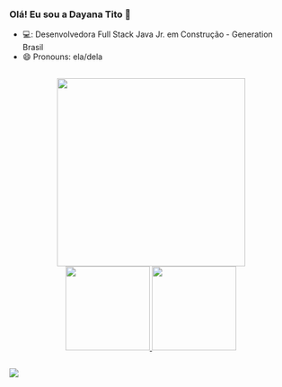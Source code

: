 ### Olá! Eu sou a Dayana Tito 👋


- 💻: Desenvolvedora Full Stack Java Jr. em Construção - Generation Brasil
- 😄 Pronouns: ela/dela

##
 <div display= block align="center"><img width="335px" src="https://acegif.com/wp-content/uploads/cat-typing-12.gif"></div>
 
 <div align="center" >
  <a href="https://github.com/DayanaTito">
  <img height="150em" src="https://github-readme-stats.vercel.app/api?username=DayanaTito&show_icons=true&theme=dark&include_all_commits=true&count_private=true"/>
  <img height="150em" src="https://github-readme-stats.vercel.app/api/top-langs/?username=DayanaTito&layout=compact&langs_count=7&theme=dark"/>
</div>
  
  ##
  
 <div> 
  <a href="https://linkedin.com/in/dayanatito" target="_blank"><img src="https://img.shields.io/badge/-LinkedIn-%230077B5?style=for-the-badge&logo=linkedin&logoColor=white" target="_blank"></a> 
  
</div>
